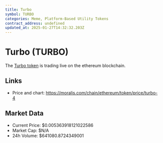 ```yaml
---
title: Turbo
symbol: TURBO
categories: Meme, Platform-Based Utility Tokens
contract_address: undefined
updated_at: 2025-01-27T14:32:32.203Z
---
```


# Turbo (TURBO)
The [Turbo token](https://moralis.com/chain/ethereum/token/price/turbo-4) is trading live on the ethereum blockchain.

## Links
- Price and chart: https://moralis.com/chain/ethereum/token/price/turbo-4

## Market Data
- Current Price: $0.005363918121022586
- Market Cap: $N/A
- 24h Volume: $641080.8724349001
